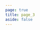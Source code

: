 ```yaml
---
page: true
title: page_3
aside: false
---
```

<script setup>
import Page from "../../.vitepress/theme/components/Page.vue";
import { useData } from "vitepress";
const { theme } = useData();
const posts = theme.value.posts.slice(16,24)
</script>
<Page :posts="posts" :pageCurrent="3" :pagesNum="12" />